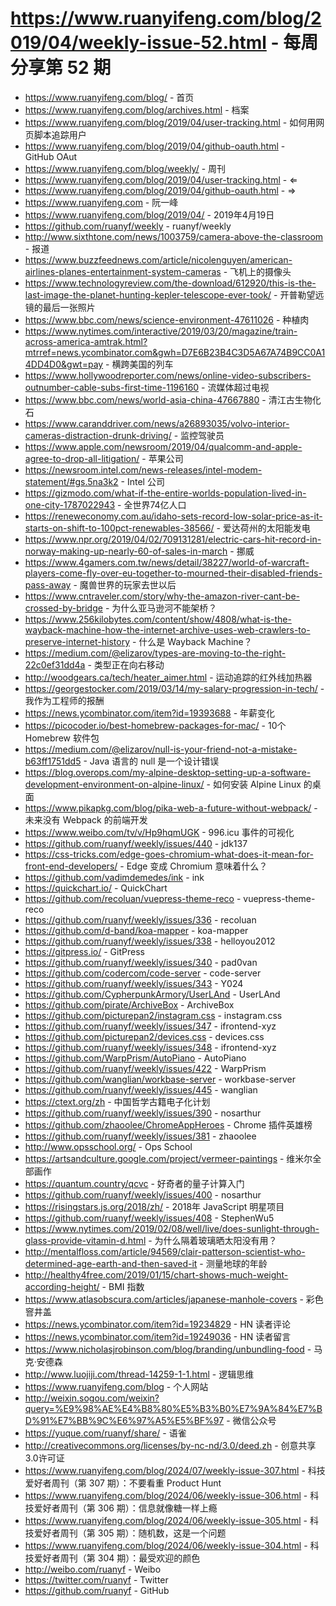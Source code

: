 # https://www.ruanyifeng.com/blog/2019/04/weekly-issue-52.html - 每周分享第 52 期

- https://www.ruanyifeng.com/blog/ - 首页
- https://www.ruanyifeng.com/blog/archives.html - 档案
- https://www.ruanyifeng.com/blog/2019/04/user-tracking.html - 如何用网页脚本追踪用户
- https://www.ruanyifeng.com/blog/2019/04/github-oauth.html - GitHub OAut
- https://www.ruanyifeng.com/blog/weekly/ - 周刊
- https://www.ruanyifeng.com/blog/2019/04/user-tracking.html - ⇐
- https://www.ruanyifeng.com/blog/2019/04/github-oauth.html - ⇒
- https://www.ruanyifeng.com - 阮一峰
- https://www.ruanyifeng.com/blog/2019/04/ - 2019年4月19日
- https://github.com/ruanyf/weekly - ruanyf/weekly
- http://www.sixthtone.com/news/1003759/camera-above-the-classroom - 报道
- https://www.buzzfeednews.com/article/nicolenguyen/american-airlines-planes-entertainment-system-cameras - 飞机上的摄像头
- https://www.technologyreview.com/the-download/612920/this-is-the-last-image-the-planet-hunting-kepler-telescope-ever-took/ - 开普勒望远镜的最后一张照片
- https://www.bbc.com/news/science-environment-47611026 - 种植肉
- https://www.nytimes.com/interactive/2019/03/20/magazine/train-across-america-amtrak.html?mtrref=news.ycombinator.com&gwh=D7E6B23B4C3D5A67A74B9CC0A14DD4D0&gwt=pay - 横跨美国的列车
- https://www.hollywoodreporter.com/news/online-video-subscribers-outnumber-cable-subs-first-time-1196160 - 流媒体超过电视
- https://www.bbc.com/news/world-asia-china-47667880 - 清江古生物化石
- https://www.caranddriver.com/news/a26893035/volvo-interior-cameras-distraction-drunk-driving/ - 监控驾驶员
- https://www.apple.com/newsroom/2019/04/qualcomm-and-apple-agree-to-drop-all-litigation/ - 苹果公司
- https://newsroom.intel.com/news-releases/intel-modem-statement/#gs.5na3k2 - Intel 公司
- https://gizmodo.com/what-if-the-entire-worlds-population-lived-in-one-city-1787022943 - 全世界74亿人口
- https://reneweconomy.com.au/idaho-sets-record-low-solar-price-as-it-starts-on-shift-to-100pct-renewables-38566/ - 爱达荷州的太阳能发电
- https://www.npr.org/2019/04/02/709131281/electric-cars-hit-record-in-norway-making-up-nearly-60-of-sales-in-march - 挪威
- https://www.4gamers.com.tw/news/detail/38227/world-of-warcraft-players-come-fly-over-eu-together-to-mourned-their-disabled-friends-pass-away - 魔兽世界的玩家去世以后
- https://www.cntraveler.com/story/why-the-amazon-river-cant-be-crossed-by-bridge - 为什么亚马逊河不能架桥？
- https://www.256kilobytes.com/content/show/4808/what-is-the-wayback-machine-how-the-internet-archive-uses-web-crawlers-to-preserve-internet-history - 什么是 Wayback Machine？
- https://medium.com/@elizarov/types-are-moving-to-the-right-22c0ef31dd4a - 类型正在向右移动
- http://woodgears.ca/tech/heater_aimer.html - 运动追踪的红外线加热器
- https://georgestocker.com/2019/03/14/my-salary-progression-in-tech/ - 我作为工程师的报酬
- https://news.ycombinator.com/item?id=19393688 - 年薪变化
- https://picocoder.io/best-homebrew-packages-for-mac/ - 10个 Homebrew 软件包
- https://medium.com/@elizarov/null-is-your-friend-not-a-mistake-b63ff1751dd5 - Java 语言的 null 是一个设计错误
- https://blog.overops.com/my-alpine-desktop-setting-up-a-software-development-environment-on-alpine-linux/ - 如何安装 Alpine Linux 的桌面
- https://www.pikapkg.com/blog/pika-web-a-future-without-webpack/ - 未来没有 Webpack 的前端开发
- https://www.weibo.com/tv/v/Hp9hqmUGK - 996.icu 事件的可视化
- https://github.com/ruanyf/weekly/issues/440 - jdk137
- https://css-tricks.com/edge-goes-chromium-what-does-it-mean-for-front-end-developers/ - Edge 变成 Chromium 意味着什么？
- https://github.com/vadimdemedes/ink - ink
- https://quickchart.io/ - QuickChart
- https://github.com/recoluan/vuepress-theme-reco - vuepress-theme-reco
- https://github.com/ruanyf/weekly/issues/336 - recoluan
- https://github.com/d-band/koa-mapper - koa-mapper
- https://github.com/ruanyf/weekly/issues/338 - helloyou2012
- https://gitpress.io/ - GitPress
- https://github.com/ruanyf/weekly/issues/340 - pad0van
- https://github.com/codercom/code-server - code-server
- https://github.com/ruanyf/weekly/issues/343 - Y024
- https://github.com/CypherpunkArmory/UserLAnd - UserLAnd
- https://github.com/pirate/ArchiveBox - ArchiveBox
- https://github.com/picturepan2/instagram.css - instagram.css
- https://github.com/ruanyf/weekly/issues/347 - ifrontend-xyz
- https://github.com/picturepan2/devices.css - devices.css
- https://github.com/ruanyf/weekly/issues/348 - ifrontend-xyz
- https://github.com/WarpPrism/AutoPiano - AutoPiano
- https://github.com/ruanyf/weekly/issues/422 - WarpPrism
- https://github.com/wanglian/workbase-server - workbase-server
- https://github.com/ruanyf/weekly/issues/445 - wanglian
- https://ctext.org/zh - 中国哲学古籍电子化计划
- https://github.com/ruanyf/weekly/issues/390 - nosarthur
- https://github.com/zhaoolee/ChromeAppHeroes - Chrome 插件英雄榜
- https://github.com/ruanyf/weekly/issues/381 - zhaoolee
- http://www.opsschool.org/ - Ops School
- https://artsandculture.google.com/project/vermeer-paintings - 维米尔全部画作
- https://quantum.country/qcvc - 好奇者的量子计算入门
- https://github.com/ruanyf/weekly/issues/400 - nosarthur
- https://risingstars.js.org/2018/zh/ - 2018年 JavaScript 明星项目
- https://github.com/ruanyf/weekly/issues/408 - StephenWu5
- https://www.nytimes.com/2019/02/08/well/live/does-sunlight-through-glass-provide-vitamin-d.html - 为什么隔着玻璃晒太阳没有用？
- http://mentalfloss.com/article/94569/clair-patterson-scientist-who-determined-age-earth-and-then-saved-it - 测量地球的年龄
- http://healthy4free.com/2019/01/15/chart-shows-much-weight-according-height/ - BMI 指数
- https://www.atlasobscura.com/articles/japanese-manhole-covers - 彩色窨井盖
- https://news.ycombinator.com/item?id=19234829 - HN 读者评论
- https://news.ycombinator.com/item?id=19249036 - HN 读者留言
- https://www.nicholasjrobinson.com/blog/branding/unbundling-food - 马克·安德森
- http://www.luojiji.com/thread-14259-1-1.html - 逻辑思维
- https://www.ruanyifeng.com/blog - 个人网站
- http://weixin.sogou.com/weixin?query=%E9%98%AE%E4%B8%80%E5%B3%B0%E7%9A%84%E7%BD%91%E7%BB%9C%E6%97%A5%E5%BF%97 - 微信公众号
- https://yuque.com/ruanyf/share/ - 语雀
- http://creativecommons.org/licenses/by-nc-nd/3.0/deed.zh - 创意共享3.0许可证
- https://www.ruanyifeng.com/blog/2024/07/weekly-issue-307.html - 科技爱好者周刊（第 307 期）：不要看重 Product Hunt
- https://www.ruanyifeng.com/blog/2024/06/weekly-issue-306.html - 科技爱好者周刊（第 306 期）：信息就像糖一样上瘾
- https://www.ruanyifeng.com/blog/2024/06/weekly-issue-305.html - 科技爱好者周刊（第 305 期）：随机数，这是一个问题
- https://www.ruanyifeng.com/blog/2024/06/weekly-issue-304.html - 科技爱好者周刊（第 304 期）：最受欢迎的颜色
- http://weibo.com/ruanyf - Weibo
- https://twitter.com/ruanyf - Twitter
- https://github.com/ruanyf - GitHub